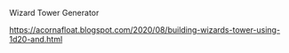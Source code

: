 <script src="{{ base.url | prepend: site.url }}/tower.js"></script>


Wizard Tower Generator

https://acornafloat.blogspot.com/2020/08/building-wizards-tower-using-1d20-and.html
